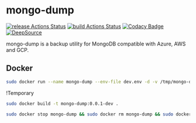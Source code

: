 # mongo-dump
[![release Actions Status](https://github.com/exesse/mongo-dump/workflows/release/badge.svg)](https://github.com/exesse/mongo-dump/actions)
[![build Actions Status](https://github.com/exesse/mongo-dump/workflows/build/badge.svg)](https://github.com/exesse/mongo-dump/actions)
[![Codacy Badge](https://app.codacy.com/project/badge/Grade/0484d1d38b5d41318f0980126a1c45a9)](https://www.codacy.com/gh/exesse/mongo-dump/dashboard?utm_source=github.com&amp;utm_medium=referral&amp;utm_content=exesse/mongo-dump&amp;utm_campaign=Badge_Grade)
[![DeepSource](https://deepsource.io/gh/exesse/mongo-dump.svg/?label=active+issues&show_trend=true)](https://deepsource.io/gh/exesse/mongo-dump/?ref=repository-badge)
 
mongo-dump is a backup utility for MongoDB compatible with Azure, AWS and GCP.

## Docker

````bash
sudo docker run --name mongo-dump --env-file dev.env -d -v /tmp/mongo-dump:/tmp/mongo-dump mongo-dump:0.0.1-dev
````

!Temporary 
```bash
sudo docker build -t mongo-dump:0.0.1-dev .

sudo docker stop mongo-dump && sudo docker rm mongo-dump && sudo docker rmi mongo-dump:0.0.1-dev
```